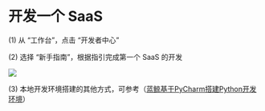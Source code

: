 # 开发一个 SaaS

(1) 从 “工作台”，点击 “开发者中心”

(2) 选择 “新手指南”，根据指引完成第一个 SaaS 的开发

![](../assets/image061.png)

(3) 本地开发环境搭建的其他方式，可参考（[蓝鲸基于PyCharm搭建Python开发环境](https://docs.bk.tencent.com/python_develop/)）
